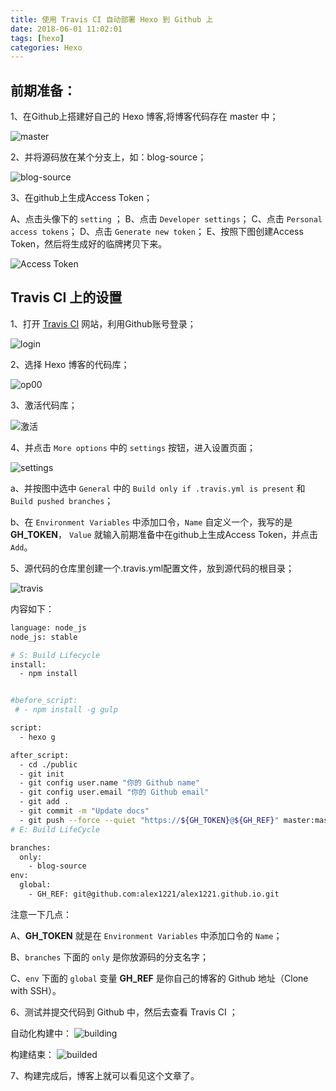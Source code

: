```yaml
---
title: 使用 Travis CI 自动部署 Hexo 到 Github 上
date: 2018-06-01 11:02:01
tags: [hexo]
categories: Hexo
---
```


## 前期准备：

1、在Github上搭建好自己的 Hexo 博客,将博客代码存在 master 中；

![master](https://raw.githubusercontent.com/alex1221/resource/master/images/hexo/travisCI/hexo-master.jpg)

2、并将源码放在某个分支上，如：blog-source；

![blog-source](https://raw.githubusercontent.com/alex1221/resource/master/images/hexo/travisCI/hexo-source.jpg)

3、在github上生成Access Token；

A、点击头像下的 `setting` ；
B、点击 `Developer settings`；
C、点击 `Personal access tokens`；
D、点击 `Generate new token`；
E、按照下图创建Access Token，然后将生成好的临牌拷贝下来。

![Access Token](https://raw.githubusercontent.com/alex1221/resource/master/images/hexo/travisCI/access_token.jpg)

## Travis CI 上的设置

1、打开 [Travis CI](https://travis-ci.org/) 网站，利用Github账号登录；

![login](https://raw.githubusercontent.com/alex1221/resource/master/images/hexo/travisCI/login.jpg)

2、选择 Hexo 博客的代码库；

![op00](https://raw.githubusercontent.com/alex1221/resource/master/images/hexo/travisCI/op00.jpg)

3、激活代码库；

![激活](https://raw.githubusercontent.com/alex1221/resource/master/images/hexo/travisCI/op01.jpg)

4、并点击 `More options` 中的 `settings` 按钮，进入设置页面；

![settings](https://raw.githubusercontent.com/alex1221/resource/master/images/hexo/travisCI/setting.jpg)

a、并按图中选中 `General` 中的 `Build only if .travis.yml is present` 和 `Build pushed branches`；

b、在 `Environment Variables` 中添加口令，`Name` 自定义一个，我写的是 **GH_TOKEN**， `Value` 就输入前期准备中在github上生成Access Token，并点击 `Add`。

5、源代码的仓库里创建一个.travis.yml配置文件，放到源代码的根目录；

![travis](https://raw.githubusercontent.com/alex1221/resource/master/images/hexo/travisCI/travis.jpg)

内容如下：

``` bash
language: node_js
node_js: stable

# S: Build Lifecycle
install:
  - npm install


#before_script:
 # - npm install -g gulp

script:
  - hexo g

after_script:
  - cd ./public
  - git init
  - git config user.name "你的 Github name"
  - git config user.email "你的 Github email"
  - git add .
  - git commit -m "Update docs"
  - git push --force --quiet "https://${GH_TOKEN}@${GH_REF}" master:master
# E: Build LifeCycle

branches:
  only:
    - blog-source  
env:
  global:
    - GH_REF: git@github.com:alex1221/alex1221.github.io.git 

```

注意一下几点：

A、**GH_TOKEN** 就是在 `Environment Variables` 中添加口令的 `Name`；

B、`branches` 下面的 `only` 是你放源码的分支名字；

C、`env` 下面的 `global` 变量 **GH_REF** 是你自己的博客的 Github 地址（Clone with SSH）。

6、测试并提交代码到 Github 中，然后去查看 Travis CI ；

自动化构建中：
![building](https://raw.githubusercontent.com/alex1221/resource/master/images/hexo/travisCI/travis_building.jpg)

构建结束：
![builded](https://raw.githubusercontent.com/alex1221/resource/master/images/hexo/travisCI/travis_builded.jpg)

7、构建完成后，博客上就可以看见这个文章了。




